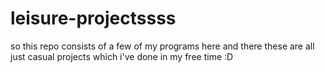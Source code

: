 # leisure-projectssss
so this repo consists of a few of my programs here and there
these are all just casual projects which i've done in my free time :D
